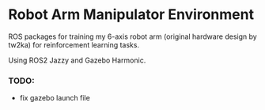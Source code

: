 # Robot Arm Manipulator Environment

ROS packages for training my 6-axis robot arm (original hardware design by tw2ka) for reinforcement learning tasks.

Using ROS2 Jazzy and Gazebo Harmonic.

### TODO:
- fix gazebo launch file

